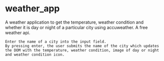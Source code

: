 # weather_app
A weather application to get the temperature, weather condition and whether it is day or night of a particular city using accuweather. A free weather api.

    Enter the name of a city into the input field.
    By pressing enter, the user submits the name of the city which updates the DOM with the temperature, weather condition, image of day or night and weather condition icon.
